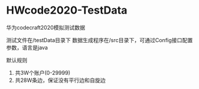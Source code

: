 # HWcode2020-TestData
华为codecraft2020模拟测试数据

测试文件在/testData目录下
数据生成程序在/src目录下，可通过Config接口配置参数，语言是java

默认规则
1. 共3W个账户(0-29999)
2. 共28W条边，保证没有平行边和自旋边
